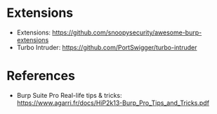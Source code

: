 # Extensions
- Extensions: https://github.com/snoopysecurity/awesome-burp-extensions
- Turbo Intruder: https://github.com/PortSwigger/turbo-intruder

# References
- Burp Suite Pro Real-life tips & tricks: https://www.agarri.fr/docs/HiP2k13-Burp_Pro_Tips_and_Tricks.pdf
